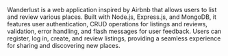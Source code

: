 Wanderlust is a web application inspired by Airbnb that allows users to list and review various places. Built with Node.js, Express.js, and MongoDB, it features user authentication, CRUD operations for listings and reviews, validation, error handling, and flash messages for user feedback. Users can register, log in, create, and review listings, providing a seamless experience for sharing and discovering new places.
